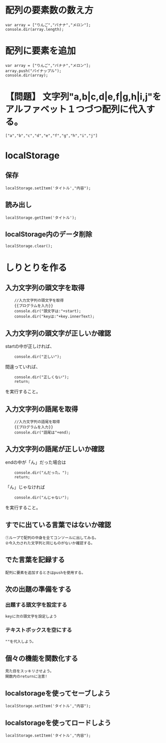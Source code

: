 # 配列の要素数の数え方

```
var array = ["りんご","バナナ","メロン"];
console.dir(array.length);
```

# 配列に要素を追加
```
var array = ["りんご","バナナ","メロン"];
array.push("パイナップル");
console.dir(array);
```


# 【問題】 文字列"a,b|c,d|e,f|g,h|i,j"をアルファベット１つづつ配列に代入する。
```
["a","b","c","d","e","f","g","h","i","j"]
```



# localStorage  

## 保存
```
localStorage.setItem('タイトル',"内容");
```


## 読み出し
```
localStorage.getItem('タイトル');
```

## localStorage内のデータ削除
```
localStorage.clear();
```



# しりとりを作る

##  入力文字列の頭文字を取得
```
    //入力文字列の頭文字を取得
    {{プログラムを入力}}
    console.dir("頭文字は:"+start);
    console.dir("keyは:"+key.innerText);
```

##  入力文字列の頭文字が正しいか確認
startの中が正しければ、
```
    console.dir("正しい");
```
間違っていれば、
```
    console.dir("正しくない");
    return;
```
を実行すること。


##  入力文字列の語尾を取得
```
    //入力文字列の語尾を取得
    {{プログラムを入力}}
    console.dir("語尾は"+end);
```

##  入力文字列の語尾が正しいか確認
endの中が「ん」だった場合は
```
    console.dir("んだった。");
    return;
```
「ん」じゃなければ
```                    
    console.dir("んじゃない");
```
を実行すること。


##  すでに出ている言葉ではないか確認
```
①ループで配列の中身を全てコンソールに出してみる。   
②今入力された文字列と同じものがないか確認する。   
```

##  でた言葉を記録する
```
配列に要素を追加するときはpushを使用する。   
```


##  次の出題の準備をする
### 出題する頭文字を設定する
```
keyに次の頭文字を設定しよう   
```


### テキストボックスを空にする
```
""を代入しよう。   
```   
   

## 個々の機能を関数化する
```
見た目をスッキリさせよう。     
関数内のreturnに注意!   
```


   
## localstorageを使ってセーブしよう
```
localStorage.setItem('タイトル',"内容");
```
  
  
## localstorageを使ってロードしよう
```
localStorage.setItem('タイトル',"内容");
```
